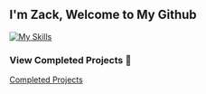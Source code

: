I'm Zack, Welcome to My Github
---

[![My Skills](https://skillicons.dev/icons?i=git)](https://skillicons.dev)

### **View Completed Projects** :rocket:
[Completed Projects](https://github.com/AltomDevelopment/Completed_Projects)


